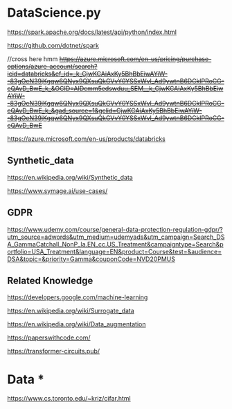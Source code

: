 # DataScience.py

https://spark.apache.org/docs/latest/api/python/index.html

https://github.com/dotnet/spark


//cross here hmm
~~https://azure.microsoft.com/en-us/pricing/purchase-options/azure-account/search?icid=databricks&ef_id=_k_CjwKCAiAxKy5BhBbEiwAYiW--83gOeN39jKgqw6QNyx9QXsuQkGVvY0YSSxWvl_Ad9ywtnB6DCklPRoCG-cQAvD_BwE_k_&OCID=AIDcmm5edswduu_SEM__k_CjwKCAiAxKy5BhBbEiwAYiW--83gOeN39jKgqw6QNyx9QXsuQkGVvY0YSSxWvl_Ad9ywtnB6DCklPRoCG-cQAvD_BwE_k_&gad_source=1&gclid=CjwKCAiAxKy5BhBbEiwAYiW--83gOeN39jKgqw6QNyx9QXsuQkGVvY0YSSxWvl_Ad9ywtnB6DCklPRoCG-cQAvD_BwE~~

https://azure.microsoft.com/en-us/products/databricks

## Synthetic_data

https://en.wikipedia.org/wiki/Synthetic_data

https://www.symage.ai/use-cases/

## GDPR

https://www.udemy.com/course/general-data-protection-regulation-gdpr/?utm_source=adwords&utm_medium=udemyads&utm_campaign=Search_DSA_GammaCatchall_NonP_la.EN_cc.US_Treatment&campaigntype=Search&portfolio=USA_Treatment&language=EN&product=Course&test=&audience=DSA&topic=&priority=Gamma&couponCode=NVD20PMUS

## Related Knowledge

https://developers.google.com/machine-learning

https://en.wikipedia.org/wiki/Surrogate_data

https://en.wikipedia.org/wiki/Data_augmentation

https://paperswithcode.com/

https://transformer-circuits.pub/

# Data *

https://www.cs.toronto.edu/~kriz/cifar.html
